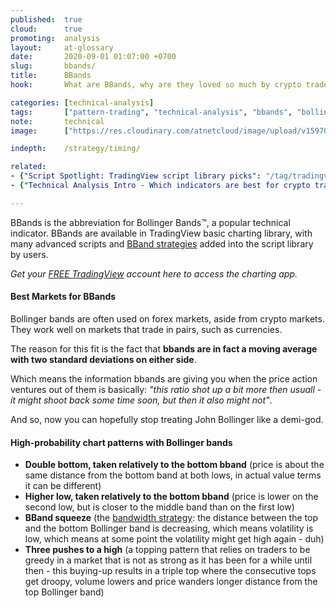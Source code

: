 ```yaml
---
published:  true
cloud:      true
promoting:  analysis
layout:     at-glossary
date:       2020-09-01 01:07:00 +0700
slug:       bbands/
title:      BBands
hook:       What are BBands, why are they loved so much by crypto traders and what are their highest probability patterns on the crypto markets.

categories: [technical-analysis]
tags:       ["pattern-trading", "technical-analysis", "bbands", "bollinger-bands", "tradingview", "crypto-market"]
note:       technical
image:      ["https://res.cloudinary.com/atnetcloud/image/upload/v1597046889/atnet/strategy/w_widening_otucep.jpg"]

indepth:    /strategy/timing/

related:
- {"Script Spotlight: TradingView script library picks": "/tag/tradingview-script-review/"}
- {"Technical Analysis Intro - Which indicators are best for crypto trading": "/technical-analysis/"}

---
```


BBands is the abbreviation for Bollinger Bands&trade;, a popular technical indicator. BBands are available in TradingView basic charting library, with many advanced scripts and [BBand strategies](/scriptspotlight-bollinger-band-width-indicator/) added into the script library by users.

<!--more-->

*Get your [FREE TradingView](https://bit.ly/at-tv-2020-globalcrypto) account here to access the charting app.*

#### Best Markets for BBands

Bollinger bands are often used on forex markets, aside from crypto markets. They work well on markets that trade in pairs, such as currencies.

The reason for this fit is the fact that **bbands are in fact a moving average with two standard deviations on either side**.

Which means the information bbands are giving you when the price action ventures out of them is basically: *"this ratio shot up a bit more then usuall - it might shoot back some time soon, but then it also might not"*.

And so, now you can hopefully stop treating John Bollinger like a demi-god.

#### High-probability chart patterns with Bollinger bands

* **Double bottom, taken relatively to the bottom bband** (price is about the same distance from the bottom band at both lows, in actual value terms it can be different)
* **Higher low, taken relatively to the bottom bband** (price is lower on the second low, but is closer to the middle band than on the first low)
* **BBand squeeze** (the [bandwidth strategy](/scriptspotlight-bollinger-band-width-indicator/): the distance between the top and the bottom Bollinger band is decreasing, which means volatility is low, which means at some point the volatility might get high again - duh)
* **Three pushes to a high** (a topping pattern that relies on traders to be greedy in a market that is not as strong as it has been for a while until then - this buying-up results in a triple top where the consecutive tops get droopy, volume lowers and price wanders longer distance from the top Bollinger band)
